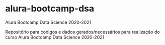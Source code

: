 # alura-bootcamp-dsa
Alura Bootcamp Data Science 2020-2021  

Repositório para codigos e dados gerados/necessários para realização do curso Alura Bootcamp Data Science 2020-2021 
